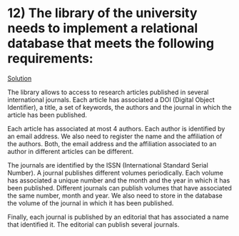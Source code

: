 # 12) The library of the university needs to implement a relational database that meets the following requirements:
[Solution](SOLVED.md)

The library allows to access to research articles published in several international journals. Each article has associated a DOI (Digital Object Identifier), a title, a set of keywords, the authors and the journal in which the article has been published.

Each article has associated at most 4 authors. Each author is identified by an email address. We also need to register the name and the affiliation of the authors. Both, the email address and the affiliation associated to an author in different articles can be different.

The journals are identified by the ISSN (International Standard Serial Number). A journal publishes different volumes periodically. Each volume has associated a unique number and the month and the year in which it has been published. Different journals can publish volumes that have associated the same number, month and year. We also need to store in the database the volume of the journal in which it has been published.

Finally, each journal is published by an editorial that has associated a name that identified it. The editorial can publish several journals.

